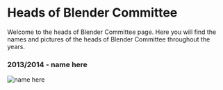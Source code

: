# Heads of Blender Committee

Welcome to the heads of Blender Committee page. Here you will find the names and pictures of the heads of Blender Committee throughout the years.

### 2013/2014 - name here

![name here](images/name_here.jpg)
